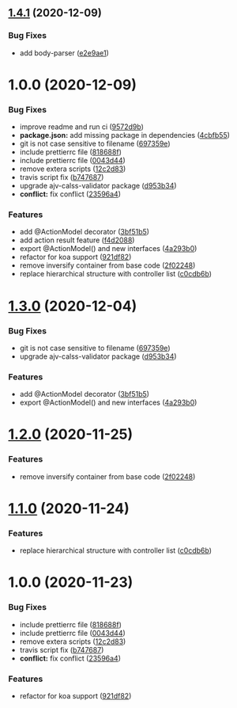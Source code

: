 ## [1.4.1](https://github.com/Qolzam/telar-mvc/compare/v1.4.0...v1.4.1) (2020-12-09)


### Bug Fixes

* add body-parser ([e2e9ae1](https://github.com/Qolzam/telar-mvc/commit/e2e9ae127de0dff744495dccc9af5addfb887acc))

# 1.0.0 (2020-12-09)


### Bug Fixes

* improve readme and run ci ([9572d9b](https://github.com/Qolzam/telar-mvc/commit/9572d9b1d6c7b30b5c1b7decd4f698919fac61d7))
* **package.json:** add missing package in dependencies ([4cbfb55](https://github.com/Qolzam/telar-mvc/commit/4cbfb55f33bfad067574004acf80c2d317fee45f))
* git is not case sensitive to filename ([697359e](https://github.com/Qolzam/telar-mvc/commit/697359e9c8e0ea1eb3a5b2733fd16c9618dd4123))
* include prettierrc file ([818688f](https://github.com/Qolzam/telar-mvc/commit/818688fc84ede43c7cfb765251a6d9a10b268522))
* include prettierrc file ([0043d44](https://github.com/Qolzam/telar-mvc/commit/0043d44219e68e40bc9df511c7948544b7c68519))
* remove extera scripts ([12c2d83](https://github.com/Qolzam/telar-mvc/commit/12c2d836ecb68c953ead7a5439950a04a9233a5e))
* travis script fix ([b747687](https://github.com/Qolzam/telar-mvc/commit/b74768707ca91a0deaf27507ac8e9b8df7952d92))
* upgrade ajv-calss-validator package ([d953b34](https://github.com/Qolzam/telar-mvc/commit/d953b34690f7843d3edc8badb921f8dca03155bd))
* **conflict:** fix conflict ([23596a4](https://github.com/Qolzam/telar-mvc/commit/23596a452c03f0d0ea21213f8527671a81b3aef4))


### Features

* add @ActionModel decorator ([3bf51b5](https://github.com/Qolzam/telar-mvc/commit/3bf51b55546d99eaf07d1fda61a66127cfa47f6d))
* add action result feature ([f4d2088](https://github.com/Qolzam/telar-mvc/commit/f4d2088841d601b0a942a4aa5218d16e2f3b1519))
* export @ActionModel() and new interfaces ([4a293b0](https://github.com/Qolzam/telar-mvc/commit/4a293b0dc2f2af250430f34bc5239323e249aeae))
* refactor for koa support ([921df82](https://github.com/Qolzam/telar-mvc/commit/921df829e00a2fffd9b185de656a293e85b2c81f))
* remove inversify container from base code ([2f02248](https://github.com/Qolzam/telar-mvc/commit/2f022487de1cce674572398a1808edf8deae3701))
* replace hierarchical structure with controller list ([c0cdb6b](https://github.com/Qolzam/telar-mvc/commit/c0cdb6b63b715ad00ab1fcbe717bd9d5798106ba))

# [1.3.0](https://github.com/Qolzam/telar-mvc/compare/v1.2.0...v1.3.0) (2020-12-04)


### Bug Fixes

* git is not case sensitive to filename ([697359e](https://github.com/Qolzam/telar-mvc/commit/697359e9c8e0ea1eb3a5b2733fd16c9618dd4123))
* upgrade ajv-calss-validator package ([d953b34](https://github.com/Qolzam/telar-mvc/commit/d953b34690f7843d3edc8badb921f8dca03155bd))


### Features

* add @ActionModel decorator ([3bf51b5](https://github.com/Qolzam/telar-mvc/commit/3bf51b55546d99eaf07d1fda61a66127cfa47f6d))
* export @ActionModel() and new interfaces ([4a293b0](https://github.com/Qolzam/telar-mvc/commit/4a293b0dc2f2af250430f34bc5239323e249aeae))

# [1.2.0](https://github.com/Qolzam/telar-mvc/compare/v1.1.0...v1.2.0) (2020-11-25)


### Features

* remove inversify container from base code ([2f02248](https://github.com/Qolzam/telar-mvc/commit/2f022487de1cce674572398a1808edf8deae3701))

# [1.1.0](https://github.com/Qolzam/telar-mvc/compare/v1.0.0...v1.1.0) (2020-11-24)


### Features

* replace hierarchical structure with controller list ([c0cdb6b](https://github.com/Qolzam/telar-mvc/commit/c0cdb6b63b715ad00ab1fcbe717bd9d5798106ba))

# 1.0.0 (2020-11-23)


### Bug Fixes

* include prettierrc file ([818688f](https://github.com/Qolzam/telar-mvc/commit/818688fc84ede43c7cfb765251a6d9a10b268522))
* include prettierrc file ([0043d44](https://github.com/Qolzam/telar-mvc/commit/0043d44219e68e40bc9df511c7948544b7c68519))
* remove extera scripts ([12c2d83](https://github.com/Qolzam/telar-mvc/commit/12c2d836ecb68c953ead7a5439950a04a9233a5e))
* travis script fix ([b747687](https://github.com/Qolzam/telar-mvc/commit/b74768707ca91a0deaf27507ac8e9b8df7952d92))
* **conflict:** fix conflict ([23596a4](https://github.com/Qolzam/telar-mvc/commit/23596a452c03f0d0ea21213f8527671a81b3aef4))


### Features

* refactor for koa support ([921df82](https://github.com/Qolzam/telar-mvc/commit/921df829e00a2fffd9b185de656a293e85b2c81f))
